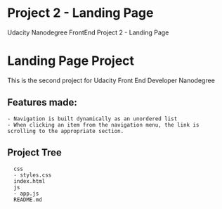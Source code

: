 # Project 2 - Landing Page
Udacity Nanodegree FrontEnd Project 2 - Landing Page
# Landing Page Project
This is the second project for Udacity Front End Developer Nanodegree

## Features made:
    - Navigation is built dynamically as an unordered list
    - When clicking an item from the navigation menu, the link is scrolling to the appropriate section.

## Project Tree
      css
      - styles.css    
      index.html
      js
      - app.js
      README.md
